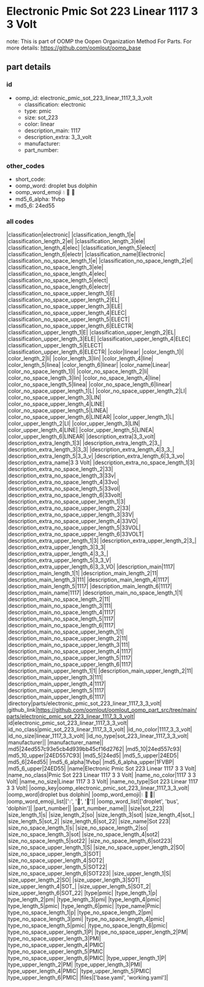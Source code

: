# Electronic Pmic Sot 223 Linear 1117 3 3 Volt  

note: This is part of OOMP the Oopen Organization Method For Parts. For more details: https://github.com/oomlout/oomp_base

##  part details





### id
* oomp_id: electronic_pmic_sot_223_linear_1117_3_3_volt
  * classification: electronic
  * type: pmic
  * size: sot_223
  * color: linear
  * description_main: 1117
  * description_extra: 3_3_volt
  * manufacturer: 
  * part_number: 

### other_codes
* short_code: 
* oomp_word: droplet bus dolphin
* oomp_word_emoji :droplet: :bus: :dolphin:
* md5_6_alpha: 1fvbp
* md5_6: 24ed55

### all codes 
|classification|electronic|
|classification_length_1|e|
|classification_length_2|el|
|classification_length_3|ele|
|classification_length_4|elec|
|classification_length_5|elect|
|classification_length_6|electr|
|classification_name|Electronic|
|classification_no_space_length_1|e|
|classification_no_space_length_2|el|
|classification_no_space_length_3|ele|
|classification_no_space_length_4|elec|
|classification_no_space_length_5|elect|
|classification_no_space_length_6|electr|
|classification_no_space_upper_length_1|E|
|classification_no_space_upper_length_2|EL|
|classification_no_space_upper_length_3|ELE|
|classification_no_space_upper_length_4|ELEC|
|classification_no_space_upper_length_5|ELECT|
|classification_no_space_upper_length_6|ELECTR|
|classification_upper_length_1|E|
|classification_upper_length_2|EL|
|classification_upper_length_3|ELE|
|classification_upper_length_4|ELEC|
|classification_upper_length_5|ELECT|
|classification_upper_length_6|ELECTR|
|color|linear|
|color_length_1|l|
|color_length_2|li|
|color_length_3|lin|
|color_length_4|line|
|color_length_5|linea|
|color_length_6|linear|
|color_name|Linear|
|color_no_space_length_1|l|
|color_no_space_length_2|li|
|color_no_space_length_3|lin|
|color_no_space_length_4|line|
|color_no_space_length_5|linea|
|color_no_space_length_6|linear|
|color_no_space_upper_length_1|L|
|color_no_space_upper_length_2|LI|
|color_no_space_upper_length_3|LIN|
|color_no_space_upper_length_4|LINE|
|color_no_space_upper_length_5|LINEA|
|color_no_space_upper_length_6|LINEAR|
|color_upper_length_1|L|
|color_upper_length_2|LI|
|color_upper_length_3|LIN|
|color_upper_length_4|LINE|
|color_upper_length_5|LINEA|
|color_upper_length_6|LINEAR|
|description_extra|3_3_volt|
|description_extra_length_1|3|
|description_extra_length_2|3_|
|description_extra_length_3|3_3|
|description_extra_length_4|3_3_|
|description_extra_length_5|3_3_v|
|description_extra_length_6|3_3_vo|
|description_extra_name|3 3 Volt|
|description_extra_no_space_length_1|3|
|description_extra_no_space_length_2|33|
|description_extra_no_space_length_3|33v|
|description_extra_no_space_length_4|33vo|
|description_extra_no_space_length_5|33vol|
|description_extra_no_space_length_6|33volt|
|description_extra_no_space_upper_length_1|3|
|description_extra_no_space_upper_length_2|33|
|description_extra_no_space_upper_length_3|33V|
|description_extra_no_space_upper_length_4|33VO|
|description_extra_no_space_upper_length_5|33VOL|
|description_extra_no_space_upper_length_6|33VOLT|
|description_extra_upper_length_1|3|
|description_extra_upper_length_2|3_|
|description_extra_upper_length_3|3_3|
|description_extra_upper_length_4|3_3_|
|description_extra_upper_length_5|3_3_V|
|description_extra_upper_length_6|3_3_VO|
|description_main|1117|
|description_main_length_1|1|
|description_main_length_2|11|
|description_main_length_3|111|
|description_main_length_4|1117|
|description_main_length_5|1117|
|description_main_length_6|1117|
|description_main_name|1117|
|description_main_no_space_length_1|1|
|description_main_no_space_length_2|11|
|description_main_no_space_length_3|111|
|description_main_no_space_length_4|1117|
|description_main_no_space_length_5|1117|
|description_main_no_space_length_6|1117|
|description_main_no_space_upper_length_1|1|
|description_main_no_space_upper_length_2|11|
|description_main_no_space_upper_length_3|111|
|description_main_no_space_upper_length_4|1117|
|description_main_no_space_upper_length_5|1117|
|description_main_no_space_upper_length_6|1117|
|description_main_upper_length_1|1|
|description_main_upper_length_2|11|
|description_main_upper_length_3|111|
|description_main_upper_length_4|1117|
|description_main_upper_length_5|1117|
|description_main_upper_length_6|1117|
|directory|parts/electronic_pmic_sot_223_linear_1117_3_3_volt|
|github_link|https://github.com/oomlout/oomlout_oomp_part_src/tree/main/parts/electronic_pmic_sot_223_linear_1117_3_3_volt|
|id|electronic_pmic_sot_223_linear_1117_3_3_volt|
|id_no_class|pmic_sot_223_linear_1117_3_3_volt|
|id_no_color|1117_3_3_volt|
|id_no_size|linear_1117_3_3_volt|
|id_no_type|sot_223_linear_1117_3_3_volt|
|manufacturer||
|manufacturer_name||
|md5|24ed557c93e5cb4d939bb45cf16d2762|
|md5_10|24ed557c93|
|md5_10_upper|24ED557C93|
|md5_5|24ed5|
|md5_5_upper|24ED5|
|md5_6|24ed55|
|md5_6_alpha|1fvbp|
|md5_6_alpha_upper|1FVBP|
|md5_6_upper|24ED55|
|name|Electronic Pmic Sot 223 Linear 1117 3 3 Volt|
|name_no_class|Pmic Sot 223 Linear 1117 3 3 Volt|
|name_no_color|1117 3 3 Volt|
|name_no_size|Linear 1117 3 3 Volt|
|name_no_type|Sot 223 Linear 1117 3 3 Volt|
|oomp_key|oomp_electronic_pmic_sot_223_linear_1117_3_3_volt|
|oomp_word|droplet bus dolphin|
|oomp_word_emoji|:droplet: :bus: :dolphin:|
|oomp_word_emoji_list|[':droplet:', ':bus:', ':dolphin:']|
|oomp_word_list|['droplet', 'bus', 'dolphin']|
|part_number||
|part_number_name||
|size|sot_223|
|size_length_1|s|
|size_length_2|so|
|size_length_3|sot|
|size_length_4|sot_|
|size_length_5|sot_2|
|size_length_6|sot_22|
|size_name|Sot 223|
|size_no_space_length_1|s|
|size_no_space_length_2|so|
|size_no_space_length_3|sot|
|size_no_space_length_4|sot2|
|size_no_space_length_5|sot22|
|size_no_space_length_6|sot223|
|size_no_space_upper_length_1|S|
|size_no_space_upper_length_2|SO|
|size_no_space_upper_length_3|SOT|
|size_no_space_upper_length_4|SOT2|
|size_no_space_upper_length_5|SOT22|
|size_no_space_upper_length_6|SOT223|
|size_upper_length_1|S|
|size_upper_length_2|SO|
|size_upper_length_3|SOT|
|size_upper_length_4|SOT_|
|size_upper_length_5|SOT_2|
|size_upper_length_6|SOT_22|
|type|pmic|
|type_length_1|p|
|type_length_2|pm|
|type_length_3|pmi|
|type_length_4|pmic|
|type_length_5|pmic|
|type_length_6|pmic|
|type_name|Pmic|
|type_no_space_length_1|p|
|type_no_space_length_2|pm|
|type_no_space_length_3|pmi|
|type_no_space_length_4|pmic|
|type_no_space_length_5|pmic|
|type_no_space_length_6|pmic|
|type_no_space_upper_length_1|P|
|type_no_space_upper_length_2|PM|
|type_no_space_upper_length_3|PMI|
|type_no_space_upper_length_4|PMIC|
|type_no_space_upper_length_5|PMIC|
|type_no_space_upper_length_6|PMIC|
|type_upper_length_1|P|
|type_upper_length_2|PM|
|type_upper_length_3|PMI|
|type_upper_length_4|PMIC|
|type_upper_length_5|PMIC|
|type_upper_length_6|PMIC|
|files|['base.yaml', 'working.yaml']|

